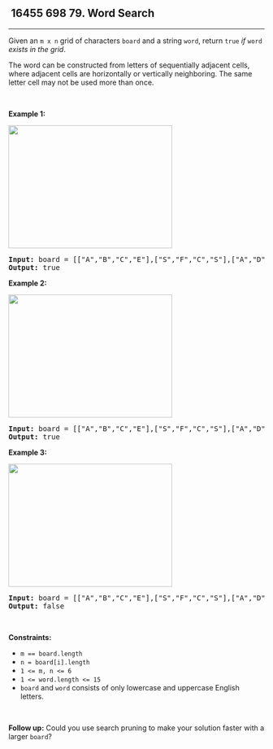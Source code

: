 <h2> 16455 698
79. Word Search</h2><hr><div><p>Given an <code>m x n</code> grid of characters <code>board</code> and a string <code>word</code>, return <code>true</code> <em>if</em> <code>word</code> <em>exists in the grid</em>.</p>

<p>The word can be constructed from letters of sequentially adjacent cells, where adjacent cells are horizontally or vertically neighboring. The same letter cell may not be used more than once.</p>

<p>&nbsp;</p>
<p><strong class="example">Example 1:</strong></p>
<img alt="" src="https://assets.leetcode.com/uploads/2020/11/04/word2.jpg" style="width: 322px; height: 242px;">
<pre><strong>Input:</strong> board = [["A","B","C","E"],["S","F","C","S"],["A","D","E","E"]], word = "ABCCED"
<strong>Output:</strong> true
</pre>

<p><strong class="example">Example 2:</strong></p>
<img alt="" src="https://assets.leetcode.com/uploads/2020/11/04/word-1.jpg" style="width: 322px; height: 242px;">
<pre><strong>Input:</strong> board = [["A","B","C","E"],["S","F","C","S"],["A","D","E","E"]], word = "SEE"
<strong>Output:</strong> true
</pre>

<p><strong class="example">Example 3:</strong></p>
<img alt="" src="https://assets.leetcode.com/uploads/2020/10/15/word3.jpg" style="width: 322px; height: 242px;">
<pre><strong>Input:</strong> board = [["A","B","C","E"],["S","F","C","S"],["A","D","E","E"]], word = "ABCB"
<strong>Output:</strong> false
</pre>

<p>&nbsp;</p>
<p><strong>Constraints:</strong></p>

<ul>
	<li><code>m == board.length</code></li>
	<li><code>n = board[i].length</code></li>
	<li><code>1 &lt;= m, n &lt;= 6</code></li>
	<li><code>1 &lt;= word.length &lt;= 15</code></li>
	<li><code>board</code> and <code>word</code> consists of only lowercase and uppercase English letters.</li>
</ul>

<p>&nbsp;</p>
<p><strong>Follow up:</strong> Could you use search pruning to make your solution faster with a larger <code>board</code>?</p>
</div>